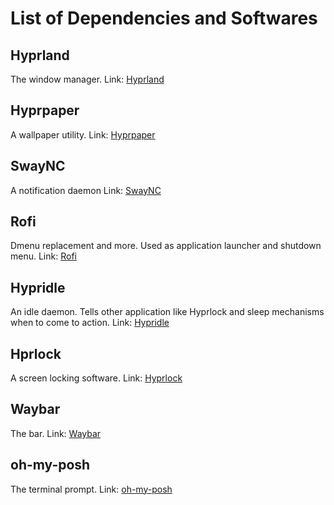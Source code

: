 
# List of Dependencies and Softwares


## Hyprland

The window manager.
Link: [Hyprland](https://hyprland.org/)

## Hyprpaper

A wallpaper utility. 
Link: [Hyprpaper](https://github.com/hyprwm/hyprpaper)

## SwayNC

A notification daemon
Link: [SwayNC](https://github.com/ErikReider/SwayNotificationCenter)

## Rofi

Dmenu replacement and more. Used as application launcher and shutdown menu.
Link: [Rofi](https://github.com/davatorium/rofi)

## Hypridle

An idle daemon. Tells other application like Hyprlock and sleep mechanisms when to come to action.
Link: [Hypridle](https://github.com/hyprwm/hypridle)

## Hprlock

A screen locking software.
Link: [Hyprlock](https://github.com/hyprwm/hyprlock)

## Waybar

The bar. 
Link: [Waybar](https://github.com/Alexays/Waybar)

## oh-my-posh

The terminal prompt.
Link: [oh-my-posh](https://ohmyposh.dev/****)
